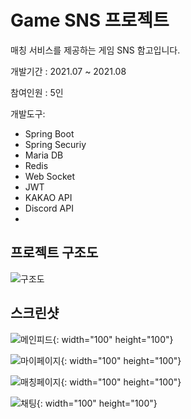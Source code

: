 # Game SNS 프로젝트

매칭 서비스를 제공하는 게임 SNS 함고입니다.



개발기간 : 2021.07 ~ 2021.08

참여인원 : 5인 

개발도구:

- Spring Boot
- Spring Securiy
- Maria DB
- Redis
- Web Socket
- JWT
- KAKAO API
- Discord API
- 



## 프로젝트 구조도

![구조도](./img/구조도.jpg)

## 스크린샷

![메인피드](./img/메인피드.png){: width="100" height="100"}

![마이페이지](./img/마이페이지.jpg){: width="100" height="100"}

![매칭페이지](./img/매칭페이지.png){: width="100" height="100"}

![채팅](./img/채팅.png){: width="100" height="100"}
